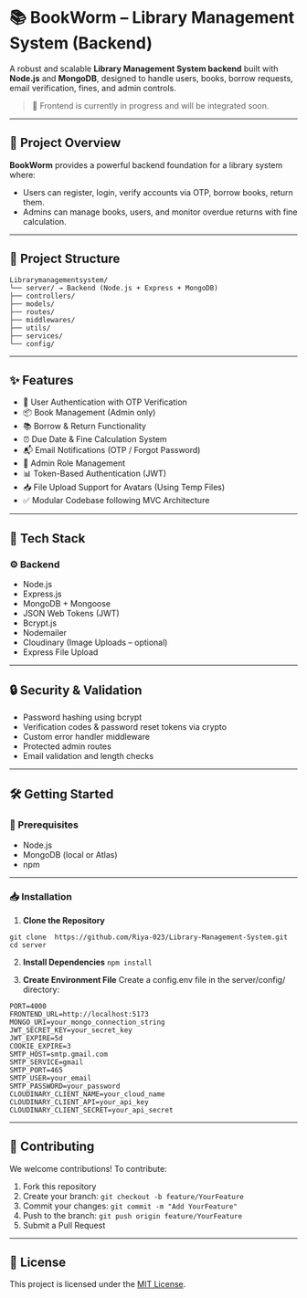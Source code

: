 # 📚 BookWorm – Library Management System (Backend)

A robust and scalable **Library Management System backend** built with **Node.js** and **MongoDB**, designed to handle users, books, borrow requests, email verification, fines, and admin controls.

> 🎨 Frontend is currently in progress and will be integrated soon.

---

## 🚀 Project Overview

**BookWorm** provides a powerful backend foundation for a library system where:
- Users can register, login, verify accounts via OTP, borrow books, return them.
- Admins can manage books, users, and monitor overdue returns with fine calculation.

---

## 📁 Project Structure
```
Librarymanagementsystem/
└── server/ → Backend (Node.js + Express + MongoDB)
├── controllers/
├── models/
├── routes/
├── middlewares/
├── utils/
├── services/
└── config/
```
---

## ✨ Features

- 🔐 User Authentication with OTP Verification
- 📦 Book Management (Admin only)
- 📚 Borrow & Return Functionality
- ⏰ Due Date & Fine Calculation System
- 📬 Email Notifications (OTP / Forgot Password)
- 🧑 Admin Role Management
- 📊 Token-Based Authentication (JWT)
- 📥 File Upload Support for Avatars (Using Temp Files)
- ✅ Modular Codebase following MVC Architecture

---

## 🧰 Tech Stack

### ⚙️ Backend
- Node.js
- Express.js
- MongoDB + Mongoose
- JSON Web Tokens (JWT)
- Bcrypt.js
- Nodemailer
- Cloudinary (Image Uploads – optional)
- Express File Upload

---

## 🔒 Security & Validation

- Password hashing using bcrypt
- Verification codes & password reset tokens via crypto
- Custom error handler middleware
- Protected admin routes
- Email validation and length checks

---

## 🛠️ Getting Started

### 🔗 Prerequisites
- Node.js
- MongoDB (local or Atlas)
- npm

---

### 📥 Installation

1. **Clone the Repository**
```
git clone  https://github.com/Riya-023/Library-Management-System.git
cd server
```

2. **Install Dependencies**
```npm install```

3. **Create Environment File**
Create a config.env file in the server/config/ directory:
```
PORT=4000
FRONTEND_URL=http://localhost:5173
MONGO_URI=your_mongo_connection_string
JWT_SECRET_KEY=your_secret_key
JWT_EXPIRE=5d
COOKIE_EXPIRE=3
SMTP_HOST=smtp.gmail.com
SMTP_SERVICE=gmail
SMTP_PORT=465
SMTP_USER=your_email
SMTP_PASSWORD=your_password
CLOUDINARY_CLIENT_NAME=your_cloud_name
CLOUDINARY_CLIENT_API=your_api_key
CLOUDINARY_CLIENT_SECRET=your_api_secret
```

---

## 🤝 Contributing

We welcome contributions! To contribute:

1. Fork this repository
2. Create your branch: `git checkout -b feature/YourFeature`
3. Commit your changes: `git commit -m "Add YourFeature"`
4. Push to the branch: `git push origin feature/YourFeature`
5. Submit a Pull Request
   
---

## 📄 License

This project is licensed under the [MIT License](LICENSE).
